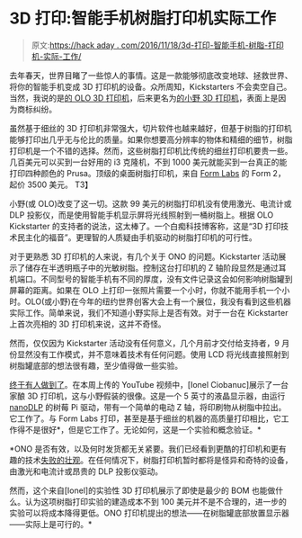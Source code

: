 # 3D 打印:智能手机树脂打印机实际工作

> 原文:[https://hack aday . com/2016/11/18/3d-打印-智能手机-树脂-打印机-实际-工作/](https://hackaday.com/2016/11/18/3d-printering-smartphone-resin-printers-actually-work/)

去年春天，世界目睹了一些惊人的事情。这是一款能够彻底改变地球、拯救世界、将你的智能手机变成 3D 打印机的设备。众所周知，Kickstarters 不会卖空自己。当然，我说的是[的 OLO 3D 打印机](https://www.kickstarter.com/projects/olo3d/olo-the-first-ever-smartphone-3d-printer/)，后来更名为[的小野 3D 打印机](http://www.ono3d.net/)，表面上是因为商标纠纷。

虽然基于细丝的 3D 打印机非常强大，切片软件也越来越好，但基于树脂的打印机能够打印出几乎无与伦比的质量。如果你想要高分辨率的物体和精细的细节，树脂打印机是一个不错的选择。然而，这些树脂打印机比传统的细丝打印机要贵一些。几百美元可以买到一台好用的 i3 克隆机，不到 1000 美元就能买到一台真正的能打印四种颜色的 Prusa。顶级的桌面树脂打印机，来自 [Form Labs](https://formlabs.com/) 的 Form 2，起价 3500 美元。
T3】

小野(或 OLO)改变了这一切。这款 99 美元的树脂打印机没有使用激光、电流计或 DLP 投影仪，而是使用智能手机显示屏将光线照射到一桶树脂上。根据 OLO Kickstarter 的支持者的说法，这太棒了。一个白痴科技博客称，这是“3D 打印技术民主化的福音”。更理智的人质疑由手机驱动的树脂打印机的可行性。

对于更熟悉 3D 打印机的人来说，有几个关于 ONO 的问题。Kickstarter 活动展示了储存在半透明瓶子中的光敏树脂。控制这台打印机的 Z 轴阶段显然是通过耳机端口。不同型号的智能手机有不同的厚度，没有文件记录这会如何影响树脂罐到屏幕的距离。如果在 OLO 上打印一张照片需要一个小时，你就不能用手机一个小时。OLO(或小野)在今年的纽约世界创客大会上有一个展位，我没有看到这些机器实际工作。简单来说，我们不知道小野实际上是否有效。对于一台在 Kickstarter 上首次亮相的 3D 打印机来说，这并不奇怪。

然而，仅仅因为 Kickstarter 活动没有任何意义，几个月前才交付给支持者，9 月份显然没有工作模式，并不意味着技术有任何问题。使用 LCD 将光线直接照射到树脂罐底部的想法很有趣，至少值得做一些实验。

[终于有人做到了](https://www.youtube.com/watch?v=uybLNu0zv28)。在本周上传的 YouTube 视频中，[Ionel Ciobanuc]展示了一台家酿 3D 打印机，这与小野假装的很像。这是一个 5 英寸的液晶显示器，由运行 [nanoDLP](http://www.nanodlp.com/) 的树莓 Pi 驱动，带有一个简单的电动 Z 轴，将印刷物从树脂中拉出。它工作了。与 Form Labs 打印，甚至是基于细丝的机器的高质量打印相比，它工作得不是很好*，但是它工作了。无论如何，这是一个实验和概念验证。*

 *ONO 是否有效，以及何时发货都无关紧要。我们已经看到更酷的打印机和更有趣的技术[失败的壮观](http://hackaday.com/2016/05/11/peachy-printer-collapses-investor-built-a-house-instead-of-a-printer/)。在任何情况下，树脂打印机暂时都将是怪异和奇特的设备，由激光和电流计或昂贵的 DLP 投影仪驱动。

然而，这个来自[Ionel]的实验性 3D 打印机展示了即使是最少的 BOM 也能做什么。认为这项树脂打印实验的建造成本不到 100 美元并不是不合理的，进一步的实验可以将成本降得更低。ONO 打印机提出的想法——在树脂罐底部放置显示器——实际上是可行的。*